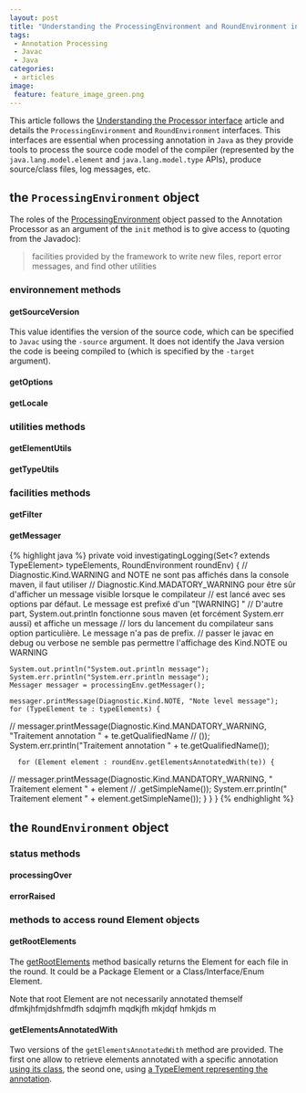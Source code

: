 ```yaml
---
layout: post
title: "Understanding the ProcessingEnvironment and RoundEnvironment interfaces"
tags:
 - Annotation Processing
 - Javac
 - Java
categories:
 - articles
image:
 feature: feature_image_green.png
---
```


This article follows the [Understanding the Processor interface]() article and details the `ProcessingEnvironment` and `RoundEnvironment` interfaces. This interfaces are essential when processing annotation in `Java` as they provide tools to process the source code model of the compiler (represented by the `java.lang.model.element` and `java.lang.model.type` APIs), produce source/class files, log messages, etc.



## the ```ProcessingEnvironment``` object

The roles of the [ProcessingEnvironment](http://docs.oracle.com/javase/7/docs/api/javax/annotation/processing/ProcessingEnvironment.html) object passed to the Annotation Processor as an argument of the ```init``` method is to give access to (quoting from the Javadoc):

>facilities provided by the framework to write new files, report error messages, and find other utilities

### environnement methods

#### getSourceVersion

This value identifies the version of the source code, which can be specified to ```Javac``` using the ```-source``` argument. It does not identify the Java version the code is beeing compiled to (which is specified by the ```-target``` argument).

#### getOptions

#### getLocale

### utilities methods

#### getElementUtils

#### getTypeUtils

### facilities methods

#### getFilter

#### getMessager

{% highlight java %}
  private void investigatingLogging(Set<? extends TypeElement> typeElements, RoundEnvironment roundEnv) {
    // Diagnostic.Kind.WARNING and NOTE ne sont pas affichés dans la console maven, il faut utiliser
    // Diagnostic.Kind.MADATORY_WARNING pour être sûr d'afficher un message visible lorsque le compilateur
    // est lancé avec ses options par défaut. Le message est prefixé d'un "[WARNING] "
    // D'autre part, System.out.println fonctionne sous maven (et forcément System.err aussi) et affiche un message
    // lors du lancement du compilateur sans option particulière. Le message n'a pas de prefix.
    // passer le javac en debug ou verbose ne semble pas permettre l'affichage des Kind.NOTE ou WARNING

    System.out.println("System.out.println message");
    System.err.println("System.err.println message");
    Messager messager = processingEnv.getMessager();

    messager.printMessage(Diagnostic.Kind.NOTE, "Note level message");
    for (TypeElement te : typeElements) {
//            messager.printMessage(Diagnostic.Kind.MANDATORY_WARNING, "Traitement annotation " + te.getQualifiedName
// ());
      System.err.println("Traitement annotation " + te.getQualifiedName());

      for (Element element : roundEnv.getElementsAnnotatedWith(te)) {
//                messager.printMessage(Diagnostic.Kind.MANDATORY_WARNING, "  Traitement element " + element
// .getSimpleName());
        System.err.println("  Traitement element " + element.getSimpleName());
      }
    }
  }
{% endhighlight %}


## the ```RoundEnvironment``` object

### status methods

#### processingOver

#### errorRaised

### methods to access round Element objects

#### getRootElements

The [getRootElements](http://docs.oracle.com/javase/7/docs/api/javax/annotation/processing/RoundEnvironment.html#getRootElements()) method basically returns the Element for each file in the round. It could be a Package Element or a Class/Interface/Enum Element.

Note that root Element are not necessarily annotated themself dfmkjhfmjdshfmdfh sdqjmfh mqdkjfh mkjdqf hmkjds m 

#### getElementsAnnotatedWith

Two versions of the ```getElementsAnnotatedWith``` method are provided. The first one allow to retrieve elements annotated with a specific annotation [using its class](http://docs.oracle.com/javase/7/docs/api/javax/annotation/processing/RoundEnvironment.html#getElementsAnnotatedWith(java.lang.Class)), the seond one, using [a TypeElement representing the annotation](http://docs.oracle.com/javase/7/docs/api/javax/annotation/processing/RoundEnvironment.html#getElementsAnnotatedWith(javax.lang.model.element.TypeElement)).
